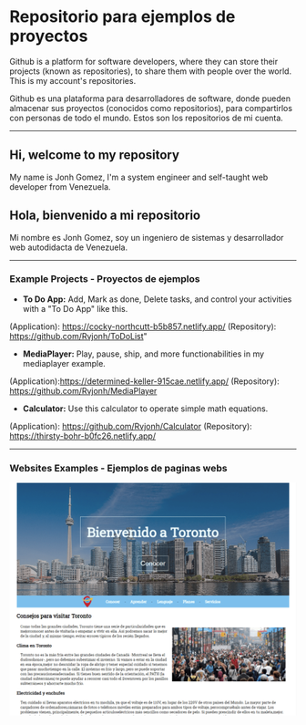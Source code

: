 # Repositorio para ejemplos de proyectos

Github is a platform for software developers, where they can store their projects (known as repositories), to share them with people over the world. This is my account's repositories.

Github es una plataforma para desarrolladores de software, donde pueden almacenar sus proyectos (conocidos como repositorios), para compartirlos con personas de todo el mundo. Estos son los repositorios de mi cuenta.


---
## Hi, welcome to my repository
My name is Jonh Gomez, I'm a system engineer and self-taught web developer from Venezuela.

## Hola, bienvenido a mi repositorio
Mi nombre es Jonh Gomez, soy un ingeniero de sistemas y desarrollador web autodidacta de Venezuela.

---
### Example Projects - Proyectos de ejemplos

* **To Do App:** Add, Mark as done, Delete tasks, and control your activities with a "To Do App" like this.

(Application): https://cocky-northcutt-b5b857.netlify.app/
(Repository): https://github.com/Rvjonh/ToDoList"

* **MediaPlayer:** Play, pause, ship, and more functionabilities in my mediaplayer example.

(Application):https://determined-keller-915cae.netlify.app/
(Repository): https://github.com/Rvjonh/MediaPlayer

* **Calculator:** Use this calculator to operate simple math equations.

(Application): https://github.com/Rvjonh/Calculator
(Repository): https://thirsty-bohr-b0fc26.netlify.app/


---
### Websites Examples - Ejemplos de paginas webs

[![Website-1](Assets\website-images\website-1-min.png)](https://ecstatic-banach-d58de6.netlify.app/ "website-1")